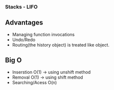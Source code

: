 ### Stacks - LIFO

## Advantages
* Managing function invocations
* Undo/Redo
* Routing(the history object) is treated like object.

## Big O
* Inserstion O(1) -> using unshift method
* Removal O(1) -> using shift method
* Searching/Acess O(n)
